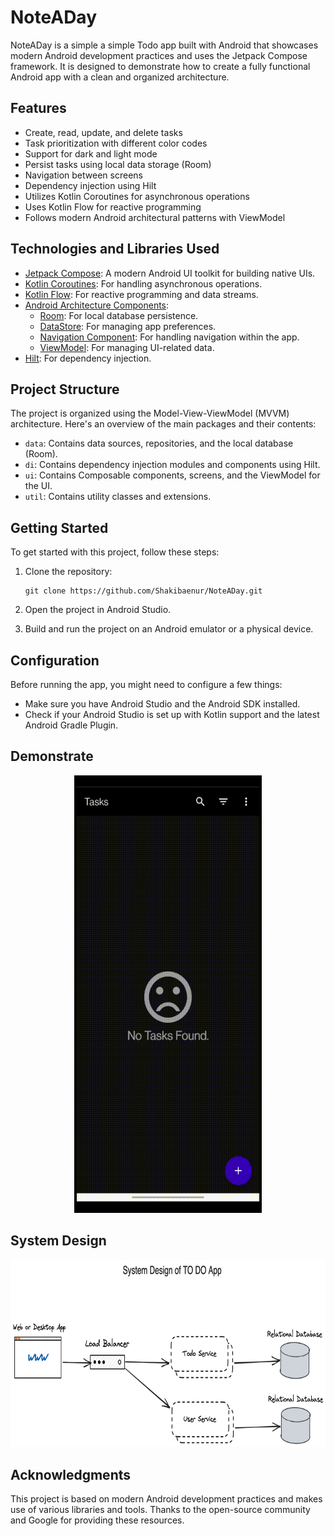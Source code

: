# NoteADay

NoteADay is a simple a simple Todo app built with Android that showcases modern Android development
practices and uses the Jetpack Compose framework. It is designed to demonstrate how to create a
fully functional Android app with a clean and organized architecture.

## Features

- Create, read, update, and delete tasks
- Task prioritization with different color codes
- Support for dark and light mode
- Persist tasks using local data storage (Room)
- Navigation between screens
- Dependency injection using Hilt
- Utilizes Kotlin Coroutines for asynchronous operations
- Uses Kotlin Flow for reactive programming
- Follows modern Android architectural patterns with ViewModel

## Technologies and Libraries Used

- [Jetpack Compose](https://developer.android.com/jetpack/compose): A modern Android UI toolkit for
  building native UIs.
- [Kotlin Coroutines](https://kotlinlang.org/docs/coroutines-overview.html): For handling
  asynchronous operations.
- [Kotlin Flow](https://kotlinlang.org/docs/flow.html): For reactive programming and data streams.
- [Android Architecture Components](https://developer.android.com/topic/libraries/architecture):
    - [Room](https://developer.android.com/training/data-storage/room): For local database
      persistence.
    - [DataStore](https://developer.android.com/topic/libraries/architecture/datastore): For
      managing app preferences.
    - [Navigation Component](https://developer.android.com/guide/navigation): For handling
      navigation within the app.
    - [ViewModel](https://developer.android.com/topic/libraries/architecture/viewmodel): For
      managing UI-related data.
- [Hilt](https://dagger.dev/hilt/): For dependency injection.

## Project Structure

The project is organized using the Model-View-ViewModel (MVVM) architecture. Here's an overview of
the main packages and their contents:

- `data`: Contains data sources, repositories, and the local database (Room).
- `di`: Contains dependency injection modules and components using Hilt.
- `ui`: Contains Composable components, screens, and the ViewModel for the UI.
- `util`: Contains utility classes and extensions.

## Getting Started

To get started with this project, follow these steps:

1. Clone the repository:

   ```shell
   git clone https://github.com/Shakibaenur/NoteADay.git
   ```

2. Open the project in Android Studio.

3. Build and run the project on an Android emulator or a physical device.

## Configuration

Before running the app, you might need to configure a few things:

- Make sure you have Android Studio and the Android SDK installed.
- Check if your Android Studio is set up with Kotlin support and the latest Android Gradle Plugin.

## Demonstrate

<p align="center">
<img src="https://github.com/Shakibaenur/NoteADay/blob/master/resource/demo.gif" width="300" height="700" title="NoteADay">
</p>

## System Design

<p align="center">
<img src="https://github.com/Shakibaenur/NoteADay/blob/master/resource/systemdesign.png" width="700" height="300" title="NoteADay">

</p>

## Acknowledgments

This project is based on modern Android development practices and makes use of various libraries and
tools. Thanks to the open-source community and Google for providing these resources.

